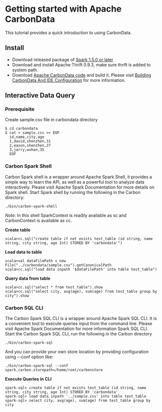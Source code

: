 <!--
    Licensed to the Apache Software Foundation (ASF) under one
    or more contributor license agreements.  See the NOTICE file
    distributed with this work for additional information
    regarding copyright ownership.  The ASF licenses this file
    to you under the Apache License, Version 2.0 (the
    "License"); you may not use this file except in compliance
    with the License.  You may obtain a copy of the License at

      http://www.apache.org/licenses/LICENSE-2.0

    Unless required by applicable law or agreed to in writing,
    software distributed under the License is distributed on an
    "AS IS" BASIS, WITHOUT WARRANTIES OR CONDITIONS OF ANY
    KIND, either express or implied.  See the License for the
    specific language governing permissions and limitations
    under the License.
-->

# Getting started with Apache CarbonData

This tutorial provides a quick introduction to using CarbonData.


## Install

* Download released package of [Spark 1.5.0 or later](http://spark.apache.org/downloads.html)
* Download and install Apache Thrift 0.9.3, make sure thrift is added to system path.
* Download [Apache CarbonData code](https://github.com/apache/incubator-carbondata) and build it. Please visit [Building CarbonData And IDE Configuration](Installing-CarbonData-And-IDE-Configuartion.md) for more information.

## Interactive Data Query

### Prerequisite
Create sample.csv file in carbondata directory
```
$ cd carbondata
$ cat > sample.csv << EOF
  id,name,city,age
  1,david,shenzhen,31
  2,eason,shenzhen,27
  3,jarry,wuhan,35
  EOF
```

### Carbon Spark Shell
Carbon Spark shell is a wrapper around Apache Spark Shell, it provides a simple way to learn the API, as well as a powerful tool to analyze data interactively. Please visit Apache Spark Documentation for more details on Spark shell.
Start Spark shell by running the following in the Carbon directory:
```
./bin/carbon-spark-shell
```
*Note*: In this shell SparkContext is readily available as sc and CarbonContext is available as cc.

**Create table**

```
scala>cc.sql("create table if not exists test_table (id string, name string, city string, age Int) STORED BY 'carbondata'")
```

**Load data to table**
```
scala>val dataFilePath = new File("../carbondata/sample.csv").getCanonicalPath
scala>cc.sql("load data inpath '$dataFilePath' into table test_table")
```

**Query data from table**

```
scala>cc.sql("select * from test_table").show
scala>cc.sql("select city, avg(age), sum(age) from test_table group by city").show
```

### Carbon SQL CLI
The Carbon Spark SQL CLI is a wrapper around Apache Spark SQL CLI. It is a convenient tool to execute queries input from the command line. Please visit Apache Spark Documentation for more information Spark SQL CLI.
Start the Carbon Spark SQL CLI, run the following in the Carbon directory

```
./bin/carbon-spark-sql
```
And you can provide your own store location by providing configuration using --conf option like:
```
./bin/carbon-spark-sql --conf spark.carbon.storepath=/home/root/carbonstore
```

**Execute Queries in CLI**
```
spark-sql> create table if not exists test_table (id string, name string, city string, age Int) STORED BY 'carbondata'
spark-sql> load data inpath '../sample.csv' into table test_table
spark-sql> select city, avg(age), sum(age) from test_table group by city
```
